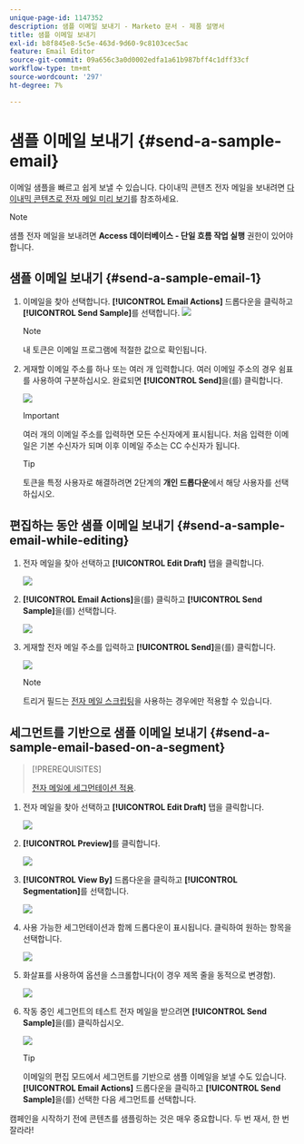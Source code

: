 ```yaml
---
unique-page-id: 1147352
description: 샘플 이메일 보내기 - Marketo 문서 - 제품 설명서
title: 샘플 이메일 보내기
exl-id: b8f845e8-5c5e-463d-9d60-9c8103cec5ac
feature: Email Editor
source-git-commit: 09a656c3a0d0002edfa1a61b987bff4c1dff33cf
workflow-type: tm+mt
source-wordcount: '297'
ht-degree: 7%

---
```


# 샘플 이메일 보내기 {#send-a-sample-email}

이메일 샘플을 빠르고 쉽게 보낼 수 있습니다. 다이내믹 콘텐츠 전자 메일을 보내려면 [다이내믹 콘텐츠로 전자 메일 미리 보기](/help/marketo/product-docs/email-marketing/general/functions-in-the-editor/preview-an-email-with-dynamic-content.md)를 참조하세요.

>[!NOTE]
>
>샘플 전자 메일을 보내려면 **Access 데이터베이스 - 단일 흐름 작업 실행** 권한이 있어야 합니다.

## 샘플 이메일 보내기 {#send-a-sample-email-1}

1. 이메일을 찾아 선택합니다. **[!UICONTROL Email Actions]** 드롭다운을 클릭하고 **[!UICONTROL Send Sample]**&#x200B;를 선택합니다.
   ![](assets/one-281-29.jpg)

   >[!NOTE]
   >
   >내 토큰은 이메일 프로그램에 적절한 값으로 확인됩니다.

1. 게재할 이메일 주소를 하나 또는 여러 개 입력합니다. 여러 이메일 주소의 경우 쉼표를 사용하여 구분하십시오. 완료되면 **[!UICONTROL Send]**&#x200B;을(를) 클릭합니다.

   ![](assets/two.png)

   >[!IMPORTANT]
   >
   >여러 개의 이메일 주소를 입력하면 모든 수신자에게 표시됩니다. 처음 입력한 이메일은 기본 수신자가 되며 이후 이메일 주소는 CC 수신자가 됩니다.

   >[!TIP]
   >
   >토큰을 특정 사용자로 해결하려면 2단계의 **개인 드롭다운**&#x200B;에서 해당 사용자를 선택하십시오.

## 편집하는 동안 샘플 이메일 보내기 {#send-a-sample-email-while-editing}

1. 전자 메일을 찾아 선택하고 **[!UICONTROL Edit Draft]** 탭을 클릭합니다.

   ![](assets/three-281-29.jpg)

1. **[!UICONTROL Email Actions]**&#x200B;을(를) 클릭하고 **[!UICONTROL Send Sample]**&#x200B;을(를) 선택합니다.

   ![](assets/four.png)

1. 게재할 전자 메일 주소를 입력하고 **[!UICONTROL Send]**&#x200B;을(를) 클릭합니다.

   ![](assets/two.png)

   >[!NOTE]
   >
   >트리거 필드는 [전자 메일 스크립팅](https://experienceleague.adobe.com/en/docs/marketo-developer/marketo/email-scripting)을 사용하는 경우에만 적용할 수 있습니다.

## 세그먼트를 기반으로 샘플 이메일 보내기 {#send-a-sample-email-based-on-a-segment}

>[!PREREQUISITES]
>
>[전자 메일에 세그먼테이션 적용](/help/marketo/product-docs/email-marketing/general/functions-in-the-editor/using-dynamic-content-in-an-email.md).

1. 전자 메일을 찾아 선택하고 **[!UICONTROL Edit Draft]** 탭을 클릭합니다.

   ![](assets/three-281-29.jpg)

1. **[!UICONTROL Preview]**&#x200B;를 클릭합니다.

   ![](assets/1.png)

1. **[!UICONTROL View By]** 드롭다운을 클릭하고 **[!UICONTROL Segmentation]**&#x200B;를 선택합니다.

   ![](assets/2.png)

1. 사용 가능한 세그먼테이션과 함께 드롭다운이 표시됩니다. 클릭하여 원하는 항목을 선택합니다.

   ![](assets/3.png)

1. 화살표를 사용하여 옵션을 스크롤합니다(이 경우 제목 줄을 동적으로 변경함).

   ![](assets/4.png)

1. 작동 중인 세그먼트의 테스트 전자 메일을 받으려면 **[!UICONTROL Send Sample]**&#x200B;을(를) 클릭하십시오.

   ![](assets/5.png)

   >[!TIP]
   >
   >이메일의 편집 모드에서 세그먼트를 기반으로 샘플 이메일을 보낼 수도 있습니다. **[!UICONTROL Email Actions]** 드롭다운을 클릭하고 **[!UICONTROL Send Sample]**&#x200B;을(를) 선택한 다음 세그먼트를 선택합니다.

캠페인을 시작하기 전에 콘텐츠를 샘플링하는 것은 매우 중요합니다. 두 번 재서, 한 번 잘라라!

